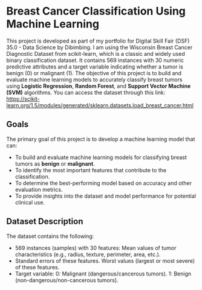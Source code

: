 # Breast Cancer Classification Using Machine Learning
This project is developed as part of my portfolio for Digital Skill Fair (DSF) 35.0 - Data Science by Dibimbing. I am using the Wisconsin Breast Cancer Diagnostic Dataset from scikit-learn, which is a classic and widely used binary classification dataset. It contains 569 instances with 30 numeric predictive attributes and a target variable indicating whether a tumor is benign (0) or malignant (1). The objective of this project is to build and evaluate machine learning models to accurately classify breast tumors using **Logistic Regression**, **Random Forest**, and **Support Vector Machine (SVM)** algorithms. You can access the dataset through this link: https://scikit-learn.org/1.5/modules/generated/sklearn.datasets.load_breast_cancer.html

## Goals
The primary goal of this project is to develop a machine learning model that can:
- To build and evaluate machine learning models for classifying breast tumors as **benign** or **malignant**.
- To identify the most important features that contribute to the classification.
- To determine the best-performing model based on accuracy and other evaluation metrics.
- To provide insights into the dataset and model performance for potential clinical use.

## Dataset Description
The dataset contains the following:
- 569 instances (samples) with 30 features:
  Mean values of tumor characteristics (e.g., radius, texture, perimeter, area, etc.).
- Standard errors of these features.
  Worst values (largest or most severe) of these features.
- Target variable:
   0: Malignant (dangerous/cancerous tumors).
   1: Benign (non-dangerous/non-cancerous tumors).

